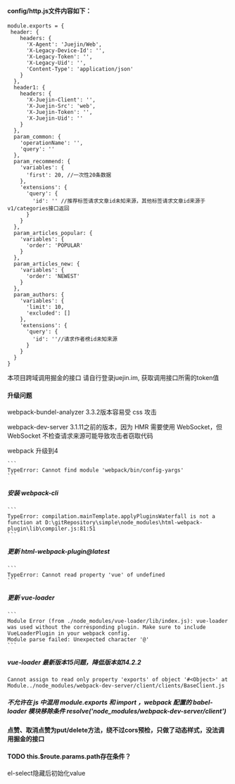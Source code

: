 #### config/http.js文件内容如下：
```
module.exports = {
 header: {
    headers: {
      'X-Agent': 'Juejin/Web',
      'X-Legacy-Device-Id': '',
      'X-Legacy-Token': '',
      'X-Legacy-Uid': '',
      'Content-Type': 'application/json'
    }
  },
  header1: {
    headers: {
      'X-Juejin-Client': '',
      'X-Juejin-Src': 'web',
      'X-Juejin-Token': '',
      'X-Juejin-Uid': ''
    }
  },
  param_common: {
    'operationName': '',
    'query': ''
  },
  param_recommend: {
    'variables': {
      'first': 20, //一次性20条数据
    },
    'extensions': {
      'query': {
        'id': '' //推荐标签请求文章id未知来源，其他标签请求文章id来源于v1/categories接口返回
      }
    }
  },
  param_articles_popular: {
    'variables': {
      'order': 'POPULAR'
    }
  },
  param_articles_new: {
    'variables': {
      'order': 'NEWEST'
    }
  },
  param_authors: {
    'variables': {
      'limit': 10,
      'excluded': []
    },
    'extensions': {
      'query': {
        'id': ''//请求作者榜id未知来源
      }
    }
  }
}
```
本项目跨域调用掘金的接口
请自行登录juejin.im, 获取调用接口所需的token值

#### 升级问题
webpack-bundel-analyzer 3.3.2版本容易受 css 攻击

webpack-dev-server 3.1.11之前的版本，因为 HMR 需要使用 WebSocket，但 WebSocket 不检查请求来源可能导致攻击者窃取代码

webpack 升级到4

    ```
    TypeError: Cannot find module 'webpack/bin/config-yargs'
    ```
  ##### 安装 webpack-cli

    ```
    TypeError: compilation.mainTemplate.applyPluginsWaterfall is not a function at D:\gitRepository\simple\node_modules\html-webpack-plugin\lib\compiler.js:81:51
    ```
  ##### 更新 html-webpack-plugin@latest

    ```
    TypeError: Cannot read property 'vue' of undefined
    ```
  ##### 更新 vue-loader

    ```
    Module Error (from ./node_modules/vue-loader/lib/index.js): vue-loader was used without the corresponding plugin. Make sure to include VueLoaderPlugin in your webpack config.
    Module parse failed: Unexpected character '@'
    ```
  ##### vue-loader 最新版本15问题，降低版本如14.2.2

  ```
  Cannot assign to read only property 'exports' of object '#<Object>' at Module../node_modules/webpack-dev-server/client/clients/BaseClient.js
  ```
  ##### 不允许在 js 中混用 module.exports 和 import ，webpack 配置的 babel-loader 模块移除条件 resolve('node_modules/webpack-dev-server/client')

#### 点赞、取消点赞为put/delete方法，绕不过cors预检，只做了动态样式，没法调用掘金的接口

#### TODO this.$route.params.path存在条件？
el-select隐藏后初始化value
